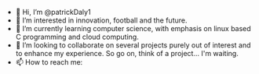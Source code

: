 - 👋 Hi, I’m @patrickDaly1
- 👀 I’m interested in innovation, football and the future. 
- 🌱 I’m currently learning computer science, with emphasis on linux based C programming and cloud computing. 
- 💞️ I’m looking to collaborate on several projects purely out of interest and to enhance my experience. So go on, think of a project... I'm waiting. 
- 📫 How to reach me:

<!---
patrickDaly1/patrickDaly1 is a ✨ special ✨ repository because its `README.md` (this file) appears on your GitHub profile.
You can click the Preview link to take a look at your changes.
--->
